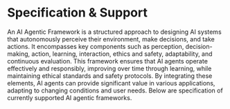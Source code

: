 # Specification & Support

An AI Agentic Framework is a structured approach to designing AI systems that
autonomously perceive their environment, make decisions, and take actions. It
encompasses key components such as perception, decision-making, action,
learning, interaction, ethics and safety, adaptability, and continuous
evaluation. This framework ensures that AI agents operate effectively and
responsibly, improving over time through learning, while maintaining ethical
standards and safety protocols. By integrating these elements, AI agents can
provide significant value in various applications, adapting to changing
conditions and user needs. 
Below are specification of currently supported AI agentic frameworks.
